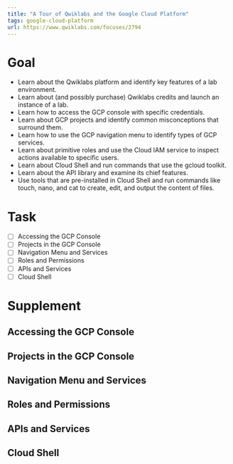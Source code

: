 ```yaml
---
title: "A Tour of Qwiklabs and the Google Cloud Platform"
tags: google-cloud-platform
url: https://www.qwiklabs.com/focuses/2794
---
```


# Goal
- Learn about the Qwiklabs platform and identify key features of a lab environment.
- Learn about (and possibly purchase) Qwiklabs credits and launch an instance of a lab.
- Learn how to access the GCP console with specific credentials.
- Learn about GCP projects and identify common misconceptions that surround them.
- Learn how to use the GCP navigation menu to identify types of GCP services.
- Learn about primitive roles and use the Cloud IAM service to inspect actions available to specific users.
- Learn about Cloud Shell and run commands that use the gcloud toolkit.
- Learn about the API library and examine its chief features.
- Use tools that are pre-installed in Cloud Shell and run commands like touch, nano, and cat to create, edit, and output the content of files.

# Task
- [ ] Accessing the GCP Console
- [ ] Projects in the GCP Console
- [ ] Navigation Menu and Services
- [ ] Roles and Permissions
- [ ] APIs and Services
- [ ] Cloud Shell

# Supplement
## Accessing the GCP Console
## Projects in the GCP Console
## Navigation Menu and Services
## Roles and Permissions
## APIs and Services
## Cloud Shell
